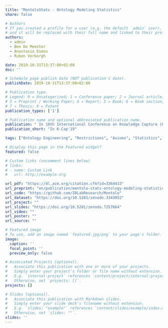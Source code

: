 ```yaml
---
title: "MontoloStats - Ontology Modeling Statistics"
share: false

# Authors
# If you created a profile for a user (e.g. the default `admin` user), write the username (folder name) here
# and it will be replaced with their full name and linked to their profile.
authors:
  - admin
  - Ben De Meester
  - Anastasia Dimou
  - Ruben Verborgh

date: 2019-10-31T13:37:00+02:00
doi: ''

# Schedule page publish date (NOT publication's date).
publishDate: 2019-10-31T13:37:00+02:00

# Publication type.
# Legend: 0 = Uncategorized; 1 = Conference paper; 2 = Journal article;
# 3 = Preprint / Working Paper; 4 = Report; 5 = Book; 6 = Book section;
# 7 = Thesis; 8 = Patent
publication_types: ['1']

# Publication name and optional abbreviated publication name.
publication: " In 10th International Conference on Knowledge Capture (K-CAP’19), November 19–21, 2019, Marina Del Rey, CA, USA"
publication_short: "In K-Cap'19"

tags: ["Ontology Engineering", "Restrictions", "Axioms", "Statistics", "RDF"]

# Display this page in the Featured widget?
featured: false

# Custom links (uncomment lines below)
# links:
# - name: Custom Link
#   url: http://example.org

url_pdf: "https://dl.acm.org/citation.cfm?id=3364433"
url_preprint: "en/publication/montolo-stats-ontology-modeling-statistics.pdf"
url_code: "https://github.com/IDLabResearch/Montolo"
url_dataset: "https://doi.org/10.5281/zenodo.3343052"
url_project: ""
url_slides: "https://doi.org/10.5281/zenodo.7257664"
url_video: ""
url_poster: ""
url_source: ""

# Featured image
# To use, add an image named `featured.jpg/png` to your page's folder.
image:
  caption: ''
  focal_point: ''
  preview_only: false

# Associated Projects (optional).
#   Associate this publication with one or more of your projects.
#   Simply enter your project's folder or file name without extension.
#   E.g. `internal-project` references `content/project/internal-project/index.md`.
#   Otherwise, set `projects: []`.
projects: []

# Slides (optional).
#   Associate this publication with Markdown slides.
#   Simply enter your slide deck's filename without extension.
#   E.g. `slides: "example"` references `content/slides/example/index.md`.
#   Otherwise, set `slides: ""`.
slides: ''
---
```


